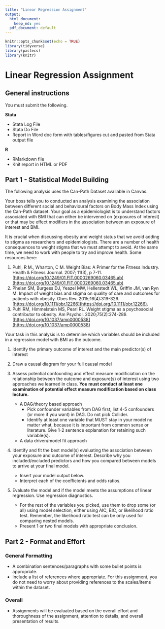 ```yaml
---
title: "Linear Regression Assignment"
output:
  html_document:
    keep_md: yes
  pdf_document: default
---
```



```r
knitr::opts_chunk$set(echo = TRUE)
library(tidyverse)
library(pastecs)
library(knitr)
```

# Linear Regression Assignment

## General instructions

You must submit the following. 

**Stata**

* Stata Log File
* Stata Do File
* Report in Word doc form with tables/figures cut and pasted from Stata output file

**R**

* RMarkdown file
* Knit report in HTML or PDF

## Part 1 - Statistical Model Building

The following analysis uses the Can-Path Dataset available in Canvas.  

Your boss tells you to conducted an analysis examining the association between different social and behavioural factors on Body Mass Index using the Can-Path dataset. Your goal as a epidemiologist is to understand factors associated with BMI that can either be intervened on (exposures of interest) or that may be effect modifiers in the association between an exposure of interest and BMI.

It is crucial when discussing obesity and weight status that we avoid adding to stigma as researchers and epidemiologists. There are a number of health consequences to weight stigma that we must attempt to avoid. At the same time, we need to work with people to try and improve health. Some resources here: 

1. Puhl, R M., Wharton, C M. Weight Bias: A Primer for the Fitness Industry. Health & Fitness Journal. 2007; 11(3), p 7-11. [https://doi.org/10.1249/01.FIT.0000269060.03465.ab](https://doi.org/10.1249/01.FIT.0000269060.03465.ab)
2. Phelan SM, Burgess DJ, Yeazel MW, Hellerstedt WL, Griffin JM, van Ryn M. Impact of weight bias and stigma on quality of care and outcomes for patients with obesity. Obes Rev. 2015;16(4):319-326. [https://doi.org/10.1111/obr.12266](https://doi.org/10.1111/obr.12266).
3. Puhl RM, Himmelstein MS, Pearl RL. Weight stigma as a psychosocial contributor to obesity. Am Psychol. 2020;75(2):274-289. [https://doi.org/10.1037/amp0000538](https://doi.org/10.1037/amp0000538)

Your task in this analysis is to determine which variables should be included in a regression model with BMI as the outcome.  

1. Identify the primary outcome of interest and the main predictor(s) of interest

2. Draw a causal diagram for your full causal model

3. Assess potential confounding and effect measure modificiation on the relationship between the outcome and exposure(s) of interest using two approaches we learned in class. __You must conduct at least one examination of potential effect measure modification based on class lecture.__  

    * A DAG/theory based approach
        * Pick confounder variables from DAG first, list 4-5 confounders (or more if you want) in DAG. Do not pick Collider.
        * Identify at least one variable that MUST stay in your model no matter what, because it is important from common sense or literature. Give 1-2 sentence explanation for retaining such variable(s).
    * A data driven/model fit approach  


4. Identify and fit the best model(s) evaluating the association between your exposure and outcome of interest. Describe why you included/excluded predictors and how you compared between models to arrive at your final model.  

    * Insert your model output below. 
    * Interpret each of the coefficients and odds ratios.   


5. Evaluate the model and if the model meets the assumptions of linear regression. Use regression diagnostics. 

    * For the rest of the variables you picked, use them to drop some (or all) using model selection, either using AIC, BIC, or likelihood ratio test. Remember, the likelihood ratio test can be only used for comparing nested models.
    * Present 1 or two final models with appropriate conclusion.


## Part 2 - Format and Effort 

### General Formatting
- A combination sentences/paragraphs with some bullet points is appropriate.
- Include a list of references where appropriate. For this assignment, you do not need to worry
about providing references to the scales/items within the dataset.

### Overall
- Assignments will be evaluated based on the overall effort and thoroughness of the assignment, attention to details, and overall presentation of results.

